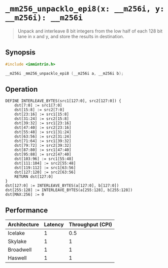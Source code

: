 `_mm256_unpacklo_epi8(x: __m256i, y: __m256i): __m256i`
=======================================================

> Unpack and interleave 8 bit integers from the low half of each 128 bit lane in x and y, and store the results in destination.

## Synopsis

```c
#include <immintrin.h>

__m256i _mm256_unpacklo_epi8 (__m256i a, __m256i b);
```

## Operation

```
DEFINE INTERLEAVE_BYTES(src1[127:0], src2[127:0]) {
	dst[7:0] := src1[7:0] 
	dst[15:8] := src2[7:0] 
	dst[23:16] := src1[15:8] 
	dst[31:24] := src2[15:8] 
	dst[39:32] := src1[23:16] 
	dst[47:40] := src2[23:16] 
	dst[55:48] := src1[31:24] 
	dst[63:56] := src2[31:24] 
	dst[71:64] := src1[39:32]
	dst[79:72] := src2[39:32] 
	dst[87:80] := src1[47:40] 
	dst[95:88] := src2[47:40] 
	dst[103:96] := src1[55:48] 
	dst[111:104] := src2[55:48] 
	dst[119:112] := src1[63:56] 
	dst[127:120] := src2[63:56] 
	RETURN dst[127:0]
}
dst[127:0] := INTERLEAVE_BYTES(a[127:0], b[127:0])
dst[255:128] := INTERLEAVE_BYTES(a[255:128], b[255:128])
dst[MAX:256] := 0
```

## Performance

| Architecture | Latency | Throughput (CPI) |
| ------------ | ------- | ---------------- |
| Icelake      | 1       | 0.5              |
| Skylake      | 1       | 1                |
| Broadwell    | 1       | 1                |
| Haswell      | 1       | 1                |
